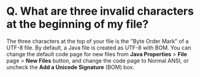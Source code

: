 # Q. What are three invalid characters at the beginning of my file?

The three characters at the top of your file is the "Byte Order Mark" of a UTF-8 file. By default, a Java file is created as UTF-8 with BOM. You can change the default code page for new files from **Java Properties** \> **File** page > **New Files** button, and change the code page to Normal ANSI, or uncheck the **Add a Unicode Signature** (BOM) box.
